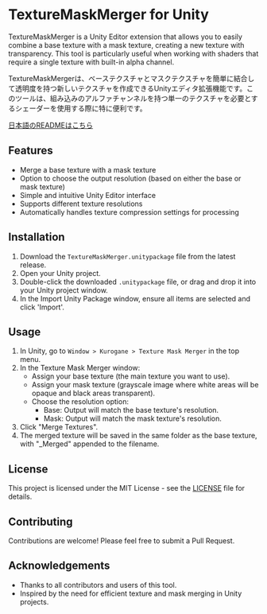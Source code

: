 # TextureMaskMerger for Unity

TextureMaskMerger is a Unity Editor extension that allows you to easily combine a base texture with a mask texture, creating a new texture with transparency. This tool is particularly useful when working with shaders that require a single texture with built-in alpha channel.

TextureMaskMergerは、ベーステクスチャとマスクテクスチャを簡単に結合して透明度を持つ新しいテクスチャを作成できるUnityエディタ拡張機能です。このツールは、組み込みのアルファチャンネルを持つ単一のテクスチャを必要とするシェーダーを使用する際に特に便利です。

[日本語のREADMEはこちら](README_jp.md)

## Features

- Merge a base texture with a mask texture
- Option to choose the output resolution (based on either the base or mask texture)
- Simple and intuitive Unity Editor interface
- Supports different texture resolutions
- Automatically handles texture compression settings for processing

## Installation

1. Download the `TextureMaskMerger.unitypackage` file from the latest release.
2. Open your Unity project.
3. Double-click the downloaded `.unitypackage` file, or drag and drop it into your Unity project window.
4. In the Import Unity Package window, ensure all items are selected and click 'Import'.

## Usage

1. In Unity, go to `Window > Kurogane > Texture Mask Merger` in the top menu.
2. In the Texture Mask Merger window:
   - Assign your base texture (the main texture you want to use).
   - Assign your mask texture (grayscale image where white areas will be opaque and black areas transparent).
   - Choose the resolution option:
     - Base: Output will match the base texture's resolution.
     - Mask: Output will match the mask texture's resolution.
3. Click "Merge Textures".
4. The merged texture will be saved in the same folder as the base texture, with "_Merged" appended to the filename.

## License

This project is licensed under the MIT License - see the [LICENSE](LICENSE) file for details.

## Contributing

Contributions are welcome! Please feel free to submit a Pull Request.

## Acknowledgements

- Thanks to all contributors and users of this tool.
- Inspired by the need for efficient texture and mask merging in Unity projects.

